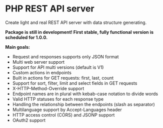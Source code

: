# PHP REST API server

Create light and real REST API server with data structure generating.

**Package is still in development! First stable, fully functional version is scheduled for 1.0.0.**

**Main goals:**
 - Request and responses supports only JSON format
 - Multi web server support
 - Support for API multi versions (default is V1)
 - Custom actions in endpoints
 - Built in actions for GET requests: first, last, count
 - Support for sort, filter, limit and select fields in GET requests
 - X-HTTP-Method-Override support
 - Endpoint names are in plural with kebab-case notation to divide words
 - Valid HTTP statuses for each response type
 - Handling the relationship between the endpoints (slash as separator)
 - Multilanguage support by Accept-Languages header
 - HTTP access control (CORS) and JSONP support
 - OAuth2 support
